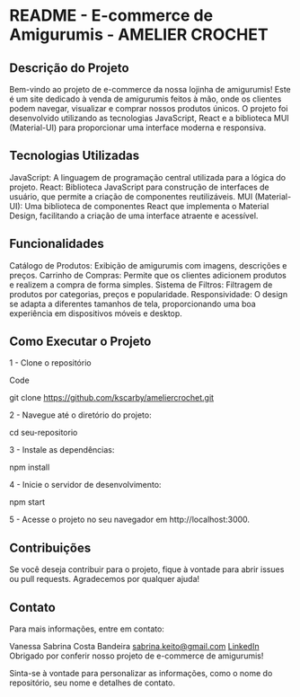 # README - E-commerce de Amigurumis  - AMELIER CROCHET

## Descrição do Projeto

Bem-vindo ao projeto de e-commerce da nossa lojinha de amigurumis! Este é um site dedicado à venda de amigurumis feitos à mão, onde os clientes podem navegar, visualizar e comprar nossos produtos únicos. O projeto foi desenvolvido utilizando as tecnologias JavaScript, React e a biblioteca MUI (Material-UI) para proporcionar uma interface moderna e responsiva.

## Tecnologias Utilizadas

JavaScript: A linguagem de programação central utilizada para a lógica do projeto.
React: Biblioteca JavaScript para construção de interfaces de usuário, que permite a criação de componentes reutilizáveis.
MUI (Material-UI): Uma biblioteca de componentes React que implementa o Material Design, facilitando a criação de uma interface atraente e acessível.

## Funcionalidades

Catálogo de Produtos: Exibição de amigurumis com imagens, descrições e preços.
Carrinho de Compras: Permite que os clientes adicionem produtos e realizem a compra de forma simples.
Sistema de Filtros: Filtragem de produtos por categorias, preços e popularidade.
Responsividade: O design se adapta a diferentes tamanhos de tela, proporcionando uma boa experiência em dispositivos móveis e desktop.

## Como Executar o Projeto

1 - Clone o repositório

Code

git clone https://github.com/kscarby/ameliercrochet.git

2 - Navegue até o diretório do projeto:

cd seu-repositorio

3 - Instale as dependências:

npm install

4 - Inicie o servidor de desenvolvimento:

npm start

5 - Acesse o projeto no seu navegador em http://localhost:3000.

## Contribuições
Se você deseja contribuir para o projeto, fique à vontade para abrir issues ou pull requests. Agradecemos por qualquer ajuda!

## Contato
Para mais informações, entre em contato:

Vanessa Sabrina Costa Bandeira
sabrina.keito@gmail.com
[LinkedIn](https://www.linkedin.com/in/vanessa-sabrina/)
Obrigado por conferir nosso projeto de e-commerce de amigurumis!

Sinta-se à vontade para personalizar as informações, como o nome do repositório, seu nome e detalhes de contato.
